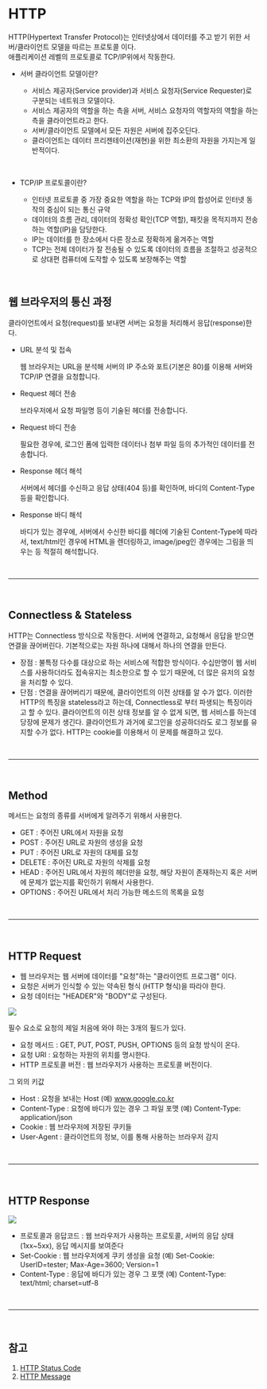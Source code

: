 # HTTP

HTTP(Hypertext Transfer Protocol)는 인터넷상에서 데이터를 주고 받기 위한 서버/클라이언트 모델을 따르는 프로토콜 이다. <br />
애플리케이션 레벨의 프로토콜로 TCP/IP위에서 작동한다.

- 서버 클라이언트 모델이란?

    - 서비스 제공자(Service provider)과 서비스 요청자(Service Requester)로 구분되는 네트워크 모델이다. 
    - 서비스 제공자의 역할을 하는 측을 서버, 서비스 요청자의 역할자의 역할을 하는 측을 클라이언트라고 한다.
    - 서버/클라이언트 모델에서 모든 자원은 서버에 집주오딘다.
    - 클라이언트는 데이터 프리젠테이션(재현)을 위한 최소환의 자원을 가지는게 일반적이다.

<br />

- TCP/IP 프로토콜이란?

    - 인터넷 프로토콜 중 가장 중요한 역할을 하는 TCP와 IP의 합성어로 인터넷 동작의 중심이 되는 통신 규약
    - 데이터의 흐름 관리, 데이터의 정확성 확인(TCP 역할), 패킷을 목적지까지 전송하는 역할(IP)을 담당한다.
    - IP는 데이터를 한 장소에서 다른 장소로 정확하게 옮겨주는 역할
    - TCP는 전체 데이터가 잘 전송될 수 있도록 데이터의 흐름을 조절하고 성공적으로 상대편 컴퓨터에 도작할 수 있도록 보장해주는 역할

<br />

## 웹 브라우저의 통신 과정
클라이언트에서 요청(request)를 보내면 서버는 요청을 처리해서 응답(response)한다.

- URL 분석 및 접속
    
    웹 브라우저는 URL을 분석해 서버의 IP 주소와 포트(기본은 80)를 이용해 서버와 TCP/IP 연결을 요청합니다.

- Request 헤더 전송
    
    브라우저에서 요청 파일명 등이 기술된 헤더를 전송합니다.

- Request 바디 전송
    
    필요한 경우에, 로그인 폼에 입력한 데이터나 첨부 파일 등의 추가적인 데이터를 전송합니다.

- Response 헤더 해석
    
    서버에서 헤더를 수신하고 응답 상태(404 등)를 확인하며, 바디의 Content-Type 등을 확인합니다.

- Response 바디 해석
    
    바디가 있는 경우에, 서버에서 수신한 바디를 헤더에 기술된 Content-Type에 따라서, text/html인 경우에 HTML을 렌더링하고, image/jpeg인 경우에는 그림을 띄우는 등 적절히 해석합니다.

<br />
<hr />
<br />

## Connectless & Stateless
HTTP는 Connectless 방식으로 작동한다. 서버에 연결하고, 요청해서 응답을 받으면 연결을 끊어버린다. 기본적으로는 자원 하나에 대해서 하나의 연결을 만든다.

- 장점 : 불특정 다수를 대상으로 하는 서비스에 적합한 방식이다. 수십만명이 웹 서비스를 사용하더라도 접속유지는 최소한으로 할 수 있기 때문에, 더 많은 유저의 요청을 처리할 수 있다.
- 단점 : 연결을 끊어버리기 때문에, 클라이언트의 이전 상태를 알 수가 없다. 이러한 HTTP의 특징을 stateless라고 하는데, Connectless로 부터 파생되는 특징이라고 할 수 있다. 클라이언트의 이전 상태 정보를 알 수 없게 되면, 웹 서비스를 하는데 당장에 문제가 생긴다. 클라이언트가 과거에 로그인을 성공하더라도 로그 정보를 유지할 수가 없다. HTTP는 cookie를 이용해서 이 문제를 해결하고 있다.

<br />
<hr />
<br />

## Method
메서드는 요청의 종류를 서버에게 알려주기 위해서 사용한다.

- GET : 주어진 URL에서 자원을 요청
- POST : 주어진 URL로 자원의 생성을 요청
- PUT : 주어진 URL로 자원의 대체를 요청
- DELETE : 주어진 URL로 자원의 삭제를 요청
- HEAD : 주어진 URL에서 자원의 헤더만을 요청, 해당 자원이 존재하는지 혹은 서버에 문제가 없는지를 확인하기 위해서 사용한다.
- OPTIONS : 주어진 URL에서 처리 가능한 메소드의 목록을 요청

<br />
<hr />
<br />

## HTTP Request
- 웹 브라우저는 웹 서버에 데이터를 "요청"하는 "클라이언트 프로그램" 이다. 
- 요청은 서버가 인식할 수 있는 약속된 형식 (HTTP 형식)을 따라야 한다.
- 요청 데이터는 "HEADER"와 "BODY"로 구성된다.

<img src="https://velog.velcdn.com/images%2Fdnjscksdn98%2Fpost%2F319733fc-8fcb-48d3-8880-7932485162ee%2Fhttp_request.png">

필수 요소로 요청의 제일 처음에 와야 하는 3개의 필드가 있다.
- 요청 메서드 : GET, PUT, POST, PUSH, OPTIONS 등의 요청 방식이 온다.
- 요청 URI : 요청하는 자원의 위치를 명시한다.
- HTTP 프로토콜 버전 : 웹 브라우저가 사용하는 프로토콜 버전이다.

그 외의 키값
- Host : 요청을 보내는 Host (예) www.google.co.kr
- Content-Type : 요청에 바디가 있는 경우 그 파일 포맷 (예) Content-Type: application/json
- Cookie : 웹 브라우저에 저장된 쿠키들 
- User-Agent : 클라이언트의 정보, 이를 통해 사용하는 브라우저 감지


<br />
<hr />
<br />

## HTTP Response
<img src="https://velog.velcdn.com/images%2Fdnjscksdn98%2Fpost%2F42caeb0f-83f0-41e3-bfc7-ad169dbed518%2Fhttp_response.png">


- 프로토콜과 응답코드 : 웹 브라우저가 사용하는 프로토콜, 서버의 응답 상태 (1xx~5xx), 응답 메시지를 보여준다
- Set-Cookie : 웹 브라우저에게 쿠키 생성을 요청 (예) Set-Cookie: UserID=tester; Max-Age=3600; Version=1
- Content-Type : 응답에 바디가 있는 경우 그 포맷 (예) Content-Type: text/html; charset=utf-8


<br />
<hr />
<br />

## 참고
1. [HTTP Status Code](https://github.com/bang-star/TIL/blob/main/web/HTTP_status_code.md)
2. [HTTP Message](https://github.com/bang-star/TIL/blob/main/web/HTTP%20message.md)
